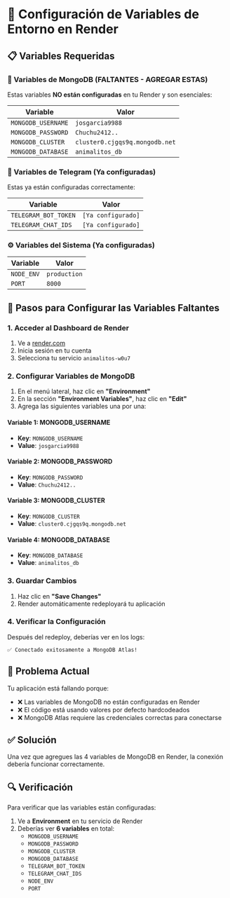 # 🚀 Configuración de Variables de Entorno en Render

## 📋 Variables Requeridas

### 🔧 Variables de MongoDB (FALTANTES - AGREGAR ESTAS)
Estas variables **NO están configuradas** en tu Render y son esenciales:

| Variable | Valor |
|----------|-------|
| `MONGODB_USERNAME` | `josgarcia9988` |
| `MONGODB_PASSWORD` | `Chuchu2412..` |
| `MONGODB_CLUSTER` | `cluster0.cjgqs9q.mongodb.net` |
| `MONGODB_DATABASE` | `animalitos_db` |

### 🤖 Variables de Telegram (Ya configuradas)
Estas ya están configuradas correctamente:

| Variable | Valor |
|----------|-------|
| `TELEGRAM_BOT_TOKEN` | `[Ya configurado]` |
| `TELEGRAM_CHAT_IDS` | `[Ya configurado]` |

### ⚙️ Variables del Sistema (Ya configuradas)
| Variable | Valor |
|----------|-------|
| `NODE_ENV` | `production` |
| `PORT` | `8000` |

## 🔧 Pasos para Configurar las Variables Faltantes

### 1. Acceder al Dashboard de Render
1. Ve a [render.com](https://render.com)
2. Inicia sesión en tu cuenta
3. Selecciona tu servicio `animalitos-w0u7`

### 2. Configurar Variables de MongoDB
1. En el menú lateral, haz clic en **"Environment"**
2. En la sección **"Environment Variables"**, haz clic en **"Edit"**
3. Agrega las siguientes variables una por una:

#### Variable 1: MONGODB_USERNAME
- **Key**: `MONGODB_USERNAME`
- **Value**: `josgarcia9988`

#### Variable 2: MONGODB_PASSWORD
- **Key**: `MONGODB_PASSWORD`
- **Value**: `Chuchu2412..`

#### Variable 3: MONGODB_CLUSTER
- **Key**: `MONGODB_CLUSTER`
- **Value**: `cluster0.cjgqs9q.mongodb.net`

#### Variable 4: MONGODB_DATABASE
- **Key**: `MONGODB_DATABASE`
- **Value**: `animalitos_db`

### 3. Guardar Cambios
1. Haz clic en **"Save Changes"**
2. Render automáticamente redeployará tu aplicación

### 4. Verificar la Configuración
Después del redeploy, deberías ver en los logs:
```
✅ Conectado exitosamente a MongoDB Atlas!
```

## 🚨 Problema Actual
Tu aplicación está fallando porque:
- ❌ Las variables de MongoDB no están configuradas en Render
- ❌ El código está usando valores por defecto hardcodeados
- ❌ MongoDB Atlas requiere las credenciales correctas para conectarse

## ✅ Solución
Una vez que agregues las 4 variables de MongoDB en Render, la conexión debería funcionar correctamente.

## 🔍 Verificación
Para verificar que las variables están configuradas:
1. Ve a **Environment** en tu servicio de Render
2. Deberías ver **6 variables** en total:
   - `MONGODB_USERNAME`
   - `MONGODB_PASSWORD` 
   - `MONGODB_CLUSTER`
   - `MONGODB_DATABASE`
   - `TELEGRAM_BOT_TOKEN`
   - `TELEGRAM_CHAT_IDS`
   - `NODE_ENV`
   - `PORT`
